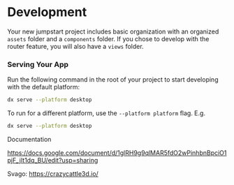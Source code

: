 # Development

Your new jumpstart project includes basic organization with an organized `assets` folder and a `components` folder. 
If you chose to develop with the router feature, you will also have a `views` folder.

### Serving Your App

Run the following command in the root of your project to start developing with the default platform:

```bash
dx serve --platform desktop
```

To run for a different platform, use the `--platform platform` flag. E.g.
```bash
dx serve --platform desktop
```

Documentation

https://docs.google.com/document/d/1glRH9g9qlMAR5fdO2wPinhbnBpciO1pjF_jIt1dq_BU/edit?usp=sharing

Svago: https://crazycattle3d.io/
